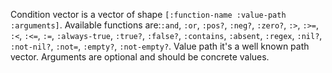 Condition vector is a vector of shape
`[:function-name :value-path :arguments]`.
Available functions are:`:and`, `:or`, `:pos?`, `:neg?`, `:zero?`, `:>`,
`:>=`, `:<`, `:<=`, `:=`, `:always-true`, `:true?`, `:false?`, `:contains`, `:absent`, `:regex`, `:nil?`, `:not-nil?`,
`:not=`, `:empty?`, `:not-empty?`.
Value path it's a well known path vector. Arguments are optional and should be concrete values.
